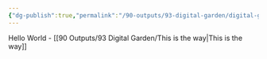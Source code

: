 ```yaml
---
{"dg-publish":true,"permalink":"/90-outputs/93-digital-garden/digital-garden-test/","tags":["gardenEntry"]}
---
```



Hello World - [[90 Outputs/93 Digital Garden/This is the way\|This is the way]]